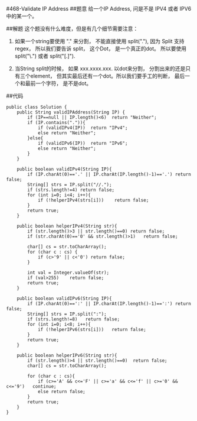 #468-Validate IP Address
##题意
给一个IP Address, 问是不是 IPV4 或者 IPV6 中的某一个。

##解题
这个题没有什么难度，但是有几个细节需要注意：

1. 如果一个string要使用 "." 来分割， 不能直接使用 split("."), 因为 Split 支持 regex， 所以我们要告诉 split， 这个Dot， 是一个真正的dot。 所以要使用 split("\\.") 或者 split("[.]").

2. 当String split的时候， 如果 xxx.xxxx.xxx. 以dot来分割， 分割出来的还是只有三个element， 但其实最后还有一个dot。所以我们要手工的判断， 最后一个和最前一个字符， 是不是dot。


##代码
```
public class Solution {
    public String validIPAddress(String IP) {
        if (IP==null || IP.length()<6)  return "Neither";
        if (IP.contains(".")){
            if (validIPv4(IP))  return "IPv4";
            else return "Neither";
        }else{
            if (validIPv6(IP))  return "IPv6";
            else return "Neither";
        }
    }
    
    public boolean validIPv4(String IP){
        if (IP.charAt(0)=='.' || IP.charAt(IP.length()-1)=='.') return false;
        String[] strs = IP.split("//.");
        if (strs.length!=4) return false;
        for (int i=0; i<4; i++){
            if (!helperIPv4(strs[i]))    return false;
        }
        return true;
    }
    
    public boolean helperIPv4(String str){
        if (str.length()>3 || str.length()==0) return false;
        if (str.charAt(0)=='0' && str.length()>1)   return false;
        
        char[] cs = str.toCharArray();
        for (char c : cs) {
            if (c>'9' || c<'0') return false;
        }
        
        int val = Integer.valueOf(str);
        if (val>255)    return false;
        return true;
    }
    
    public boolean validIPv6(String IP){
        if (IP.charAt(0)==':' || IP.charAt(IP.length()-1)==':') return false;
        String[] strs = IP.split(":");
        if (strs.length!=8)   return false;
        for (int i=0; i<8; i++){
            if (!helperIPv6(strs[i]))   return false;
        }
        return true;
    }
    
    public boolean helperIPv6(String str){
        if (str.length()>4 || str.length()==0)  return false;
        char[] cs = str.toCharArray();
        
        for (char c : cs){
            if (c>='A' && c<='F' || c>='a' && c<='f' || c>='0' && c<='9')   continue;
            else return false;
        }
        return true;
    }
}
``` 